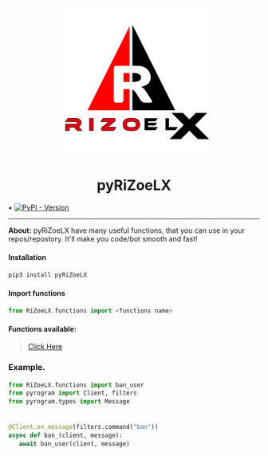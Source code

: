 <p align="center">
   <a href="https://github.com/RiZoeLX">
      <img src="RiZoeLX/data/RiZoeLX.png" alt="RiZoeLX" width="300" aligne='centre'>
   </a>
</p>
<h1 align="center">
   <b> pyRiZoeLX </b> <br>  

</h1>

 • [![PyPI - Version](https://img.shields.io/PYPI/v/pyRiZoeLX?style=round)](https://pypi.org/project/pyRiZoeLX)

----

<b>About:</b> pyRiZoeLX have many useful functions, that you can use in your repos/repostory. It'll make you code/bot smooth and fast!

<h4> Installation </h4>

```python 
pip3 install pyRiZoeLX
```

<h4> Import functions </h4>

``` python
from RiZoeLX.functions import <functions name>
```

<h4> Functions available: </h4>

 > [Click Here](https://github.com/RiZoeLX/pyRiZoeLX/tree/main/RiZoeLX/functions#-functions-available-) </b> 

<h3> Example. </h3>

``` python
from RiZoeLX.functions import ban_user
from pyrogram import Client, filters 
from pyrogram.types import Message


@Client.on_message(filters.command("ban"))
async def ban_(client, message):
   await ban_user(client, message)
```
